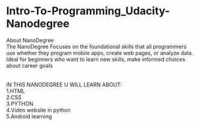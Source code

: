 # Intro-To-Programming_Udacity-Nanodegree
About NanoDegree
</br>
The NanoDegree Focuses on the foundational skills that all programmers use whether they program mobile apps, create web pages, or analyze data. Ideal for beginners who want to learn new skills, make informed choices about career goals
</br>
</br>
</br>
IN THIS NANODEGREE U WILL LEARN ABOUT:</br>
1.HTML</br>
2.CSS</br>
3.PYTHON</br>
4.Video website in python</br>
5.Android learning</br>
</br>
</br>
</br>
</br>

